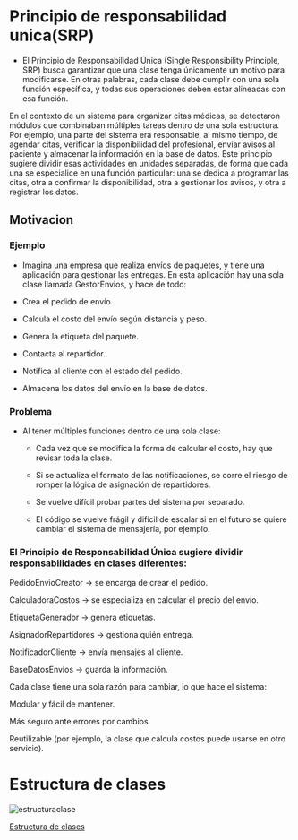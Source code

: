 # Principio de responsabilidad unica(SRP)

- El Principio de Responsabilidad Única (Single Responsibility Principle, SRP) busca garantizar que una clase tenga únicamente un motivo para modificarse. En otras palabras, cada clase debe cumplir con una sola función específica, y todas sus operaciones deben estar alineadas con esa función.

En el contexto de un sistema para organizar citas médicas, se detectaron módulos que combinaban múltiples tareas dentro de una sola estructura. Por ejemplo, una parte del sistema era responsable, al mismo tiempo, de agendar citas, verificar la disponibilidad del profesional, enviar avisos al paciente y almacenar la información en la base de datos. Este principio sugiere dividir esas actividades en unidades separadas, de forma que cada una se especialice en una función particular: una se dedica a programar las citas, otra a confirmar la disponibilidad, otra a gestionar los avisos, y otra a registrar los datos.

## Motivacion 

### Ejemplo

- Imagina una empresa que realiza envíos de paquetes, y tiene una aplicación para gestionar las entregas. En esta aplicación hay una sola clase llamada GestorEnvios, y hace de todo:

- Crea el pedido de envío.

- Calcula el costo del envío según distancia y peso.

- Genera la etiqueta del paquete.

- Contacta al repartidor.

- Notifica al cliente con el estado del pedido.

- Almacena los datos del envío en la base de datos.

### Problema

 - Al tener múltiples funciones dentro de una sola clase:

   - Cada vez que se modifica la forma de calcular el costo, hay que revisar toda la clase.

   - Si se actualiza el formato de las notificaciones, se corre el riesgo de romper la lógica de asignación de repartidores.

   - Se vuelve difícil probar partes del sistema por separado.

   - El código se vuelve frágil y difícil de escalar si en el futuro se quiere cambiar el sistema de mensajería, por ejemplo.


### El Principio de Responsabilidad Única sugiere dividir responsabilidades en clases diferentes:

PedidoEnvioCreator → se encarga de crear el pedido.

CalculadoraCostos → se especializa en calcular el precio del envío.

EtiquetaGenerador → genera etiquetas.

AsignadorRepartidores → gestiona quién entrega.

NotificadorCliente → envía mensajes al cliente.

BaseDatosEnvios → guarda la información.

Cada clase tiene una sola razón para cambiar, lo que hace el sistema:

Modular y fácil de mantener.

Más seguro ante errores por cambios.

Reutilizable (por ejemplo, la clase que calcula costos puede usarse en otro servicio).

# Estructura de clases

![estructuraclase](https://github.com/user-attachments/assets/b94641a1-25e5-43f8-b268-269bffee7f73)

[Estructura de clases](https://drive.google.com/file/d/1oQXrOuHMdi9tpImqi_DxNHRIcTrxfBV_/view?usp=sharing)






